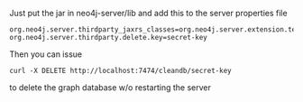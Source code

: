 Just put the jar in neo4j-server/lib and add this to the server properties file

    org.neo4j.server.thirdparty_jaxrs_classes=org.neo4j.server.extension.test.delete=/cleandb
    org.neo4j.server.thirdparty.delete.key=secret-key


Then you can issue

    curl -X DELETE http://localhost:7474/cleandb/secret-key


to delete the graph database w/o restarting the server
